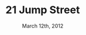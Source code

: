 ---
layout: post
title: "21 Jump Street"
id: 64688
date: March 12th, 2012
score: 4
category: 
- movie
- Action
- Comedy
- Crime
actors: 
- Channing Tatum
- Jonah Hill
- Brie Larson
actorsImages: 
- http://image.tmdb.org/t/p/w300/5L7BSYbzM8iizvIrS8EaaZoDrI3.jpg
- http://image.tmdb.org/t/p/w300/paKfXGK2gnYHWkqe1NiQR1pGac7.jpg
- http://image.tmdb.org/t/p/w300/dUVi7lzI36DvqjN39xL9053P7EO.jpg
overview: In high school, Schmidt was a dork and Jenko was the popular jock. After graduation, both of them joined the police force and ended up as partners riding bicycles in the city park. Since they are young and look like high school students, they are assigned to an undercover unit to infiltrate a drug ring that is supplying high school students synthetic drugs.
poster: http://image.tmdb.org/t/p/w500/kn4FAsf2V2cMWRo2dP0pBAS3wUT.jpg/
backdrop: http://image.tmdb.org/t/p/original/uOpFdld7CIifSEoGuRVgWqaeyFs.jpg
---
